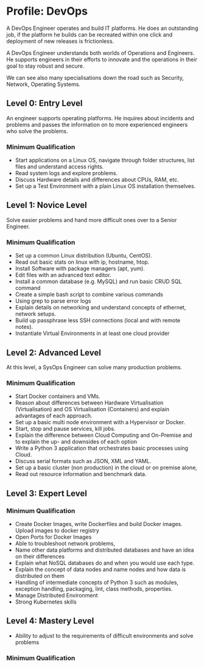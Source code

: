 # Profile: DevOps

A DevOps Engineer operates and build IT platforms. He does an outstanding job, if the platform he builds can be recreated within one click and deployment of new releases is frictionless.

A DevOps Engineer understands both worlds of Operations and Engineers. He supports engineers in their efforts to innovate and the operations in their goal to stay robust and secure.

We can see also many specialisations down the road such as Security, Network, Operating Systems.

## Level 0: Entry Level
An engineer supports operating platforms. He inquires about incidents and problems and passes the information on to more experienced engineers who solve the problems.

### Minimum Qualification
- Start applications on a Linux OS, navigate through folder structures, list files and understand access rights.
- Read system logs and explore problems.
- Discuss Hardware details and differences about CPUs, RAM, etc.
- Set up a Test Environment with a plain Linux OS installation themselves.

## Level 1: Novice Level
Solve easier problems and hand more difficult ones over to a Senior Engineer.

### Minimum Qualification
- Set up a common Linux distribution (Ubuntu, CentOS).
- Read out basic stats on linux with ip, hostname, htop.
- Install Software with package managers (apt, yum).
- Edit files with an advanced text editor.
- Install a common database (e.g. MySQL) and run basic CRUD SQL command
- Create a simple bash script to combine various commands
- Using grep to parse error logs
- Explain details on networking and understand concepts of ethernet, network setups.
- Build up passphrase less SSH connections (local and with remote notes).
- Instantiate Virtual Environments in at least one cloud provider

## Level 2: Advanced Level
At this level, a SysOps Engineer can solve many production problems.

### Minimum Qualification
- Start Docker containers and VMs.
- Reason about differences between Hardware Virtualisation (Virtualisation) and OS Virtualisation (Containers) and explain advantages of each approach.
- Set up a basic multi node environment with a Hypervisor or Docker.
- Start, stop and pause services, kill jobs.
- Explain the difference between Cloud Computing and On-Premise and to explain the up- and downsides of each option
- Write a Python 3 application that orchestrates basic processes using Cloud.
- Discuss serial formats such as JSON, XML and YAML.
- Set up a basic cluster (non production) in the cloud or on premise alone,
- Read out resource information and benchmark data.

## Level 3: Expert Level

### Minimum Qualification
- Create Docker Images, write Dockerfiles and build Docker images. Upload images to docker registry
- Open Ports for Docker Images
- Able to troubleshoot network problems,
- Name other data platforms and distributed databases and have an idea on their differences
- Explain what NoSQL databases do and when you would use each type.
- Explain the concept of data nodes and name nodes and how data is distributed on them
- Handling of intermediate concepts of Python 3 such as modules, exception handling, packaging, lint, class methods, properties.
- Manage Distributed Environment
- Strong Kubernetes skills

## Level 4: Mastery Level
- Ability to adjust to the requirements of difficult environments and solve problems

### Minimum Qualification
